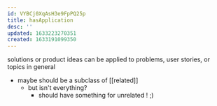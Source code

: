 ```yaml
---
id: VYBCj0XqAsH3e9FpPQ25p
title: hasApplication
desc: ''
updated: 1633223270351
created: 1633191099350
---
```

solutions or product ideas can be applied to problems, user stories,  or topics in general

- maybe should be a subclass of [[related]]
  - but isn't everything?
    - should have something for unrelated ! ;)
